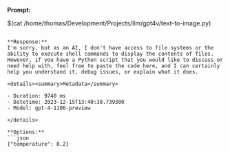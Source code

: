 **Prompt:**

$(cat /home/thomas/Development/Projects/llm/gpt4v/text-to-image.py)

```

**Response:**
I'm sorry, but as an AI, I don't have access to file systems or the ability to execute shell commands to display the contents of files. However, if you have a Python script that you would like to discuss or need help with, feel free to paste the code here, and I can certainly help you understand it, debug issues, or explain what it does.

<details><summary>Metadata</summary>

- Duration: 9740 ms
- Datetime: 2023-12-15T13:40:38.739300
- Model: gpt-4-1106-preview

</details>

**Options:**
```json
{"temperature": 0.2}
```

